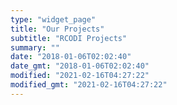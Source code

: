 ```yaml
---
type: "widget_page"
title: "Our Projects"
subtitle: "RCODI Projects"
summary: ""
date: "2018-01-06T02:02:40"
date_gmt: "2018-01-06T02:02:40"
modified: "2021-02-16T04:27:22"
modified_gmt: "2021-02-16T04:27:22"
---
```


